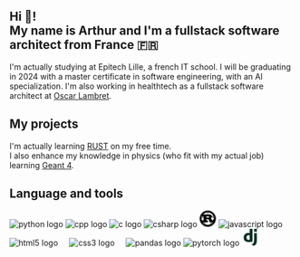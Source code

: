<h2 align="left"href="https://github.com/ArthurRochette/" >Hi 👋! <br> My name is Arthur and I'm a fullstack software architect from France 🇫🇷️ </h2>

<div>
I'm actually studying at Epitech Lille, a french IT school. I will be graduating in 2024 with a master certificate in software engineering, with an AI specialization.
I'm also working in healthtech as a fullstack software architect at <a href="https://www.centreoscarlambret.fr/">Oscar Lambret</a>.
</div>

<h2 align="left">My projects</h2>
I'm actually learning <a href="https://www.rust-lang.org/fr">RUST</a> on my free time. <br> 
I also enhance my knowledge in physics (who fit with my actual job) learning <a href="https://geant4.web.cern.ch/"> Geant 4</a>.

###
<h2>Language and tools</h2>
<div align="left">
  <img src="https://cdn.jsdelivr.net/gh/devicons/devicon/icons/python/python-original.svg" height="30" alt="python logo"  />
  <img src="https://cdn.jsdelivr.net/gh/devicons/devicon/icons/cplusplus/cplusplus-original.svg" height="30" alt="cpp logo"/>
  <img src="https://cdn.jsdelivr.net/gh/devicons/devicon/icons/c/c-original.svg" height="30" alt="c logo"/>
  <img src="https://cdn.jsdelivr.net/gh/devicons/devicon/icons/csharp/csharp-original.svg" height="30" alt="csharp logo"  />
  <img src="https://raw.githubusercontent.com/devicons/devicon/v2.16.0/icons/rust/rust-original.svg" height="30" alt="rust logo"/>
  <img src="https://cdn.jsdelivr.net/gh/devicons/devicon/icons/javascript/javascript-original.svg" height="30" alt="javascript logo"  />
  <img width="12" />
  <img src="https://cdn.jsdelivr.net/gh/devicons/devicon/icons/html5/html5-original.svg" height="30" alt="html5 logo"  />
  <img width="12" />
  <img src="https://cdn.jsdelivr.net/gh/devicons/devicon/icons/css3/css3-original.svg" height="30" alt="css3 logo"  />
  <img width="12" />
  <img src="https://cdn.jsdelivr.net/gh/devicons/devicon/icons/pandas/pandas-original.svg" height="30" alt="pandas logo"  />
  <img src="https://cdn.jsdelivr.net/gh/devicons/devicon/icons/pytorch/pytorch-original.svg" height="30" alt="pytorch logo"/>
  <!-- django-->
  <img src="https://raw.githubusercontent.com/devicons/devicon/v2.15.1/icons/django/django-plain.svg" height="30" alt="django logo"/>

  
</div>

###

<div align="left">


</div>

###

<br clear="both">



###
